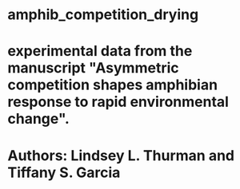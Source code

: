 # amphib_competition_drying

# experimental data from the manuscript "Asymmetric competition shapes amphibian response to rapid environmental change". 
# Authors: Lindsey L. Thurman and Tiffany S. Garcia

